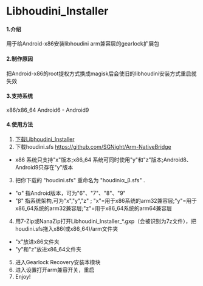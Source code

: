 # Libhoudini_Installer

#### 1.介绍
用于给Android-x86安装libhoudini arm兼容层的gearlock扩展包

#### 2.制作原因
把Android-x86的root提权方式换成magisk后会使旧的libhoudini安装方式重启就失效

#### 3.支持系统
x86/x86_64 Android6 - Android9

#### 4.使用方法

1.  [下载Libhoudini_Installer](https://github.com/natsumerinchan/Libhoudini_Installer/releases)
2.  下载houdini.sfs https://github.com/SGNight/Arm-NativeBridge

- x86 系统只支持"x"版本;x86_64 系统可同时使用"y"和"z"版本;Android8、Android9只存在"y"版本

3.  把你下载的 "houdini.sfs" 重命名为 "houdiniα_β.sfs" .

- "α" 指Android版本，可为"6"、"7"、"8"、"9"
- "β" 指系统架构,可为"x","y","z" ; "x"=用于x86系统的arm32兼容层;"y"=用于x86_64系统的arm32兼容层;"z"=用于x86_64系统的arm64兼容层

4.  用7-Zip或NanaZip打开Libhoudini_Installer_*.gxp（会被识别为7z文件），把houdini.sfs拖入x86(或x86_64)/arm文件夹
- "x"放进x86文件夹
- "y"和"z"放进x86_64文件夹

5.  进入Gearlock Recovery安装本模块
6.  进入设置打开arm兼容开关，重启
7.  Enjoy!
